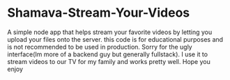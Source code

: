 # Shamava-Stream-Your-Videos
A simple node app that helps stream your favorite videos by letting you upload your files onto the server. this code is for educational purposes and is not recommended to be used
in production. Sorry for the ugly interface(Im more of a backend guy but generally fullstack). I use it to stream videos to our TV for my family and works pretty well. Hope you enjoy
